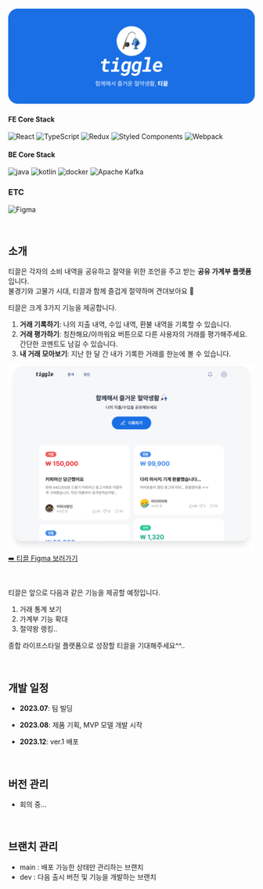 ![tiggle-header](./docs/images/header.png)

#### FE Core Stack
![React](https://img.shields.io/badge/react-%2320232a.svg?style=for-the-badge&logo=react&logoColor=%2361DAFB)
![TypeScript](https://img.shields.io/badge/typescript-%23007ACC.svg?style=for-the-badge&logo=typescript&logoColor=white)
![Redux](https://img.shields.io/badge/redux-%23593d88.svg?style=for-the-badge&logo=redux&logoColor=white)
![Styled Components](https://img.shields.io/badge/styled--components-DB7093?style=for-the-badge&logo=styled-components&logoColor=white)
![Webpack](https://img.shields.io/badge/webpack-%238DD6F9.svg?style=for-the-badge&logo=webpack&logoColor=black)

#### BE Core Stack
![java](https://img.shields.io/badge/Java-ED8B00?style=for-the-badge&logo=openjdk&logoColor=white)
![kotlin](https://img.shields.io/badge/Kotlin-0095D5?&style=for-the-badge&logo=kotlin&logoColor=white)
![docker](https://img.shields.io/badge/docker-%230db7ed.svg?style=for-the-badge&logo=docker&logoColor=white)
![Apache Kafka](https://img.shields.io/badge/Apache%20Kafka-000?style=for-the-badge&logo=apachekafka)

### ETC
![Figma](https://img.shields.io/badge/figma-%23F24E1E.svg?style=for-the-badge&logo=figma&logoColor=white)

<br/>

## 소개
티끌은 각자의 소비 내역을 공유하고 절약을 위한 조언을 주고 받는 **공유 가계부 플랫폼**입니다.
<br/>
불경기와 고물가 시대, 티끌과 함께 즐겁게 절약하며 견뎌보아요 🙂

티끌은 크게 3가지 기능을 제공합니다.
1. **거래 기록하기**: 나의 지출 내역, 수입 내역, 환불 내역을 기록할 수 있습니다.
2. **거래 평가하기**: 칭찬해요/아까워요 버튼으로 다른 사용자의 거래를 평가해주세요. 간단한 코멘트도 남길 수 있습니다.
3. **내 거래 모아보기**: 지난 한 달 간 내가 기록한 거래를 한눈에 볼 수 있습니다. 

![preview](./docs/images/preview.png)
[➡️ 티끌 Figma 보러가기](https://www.figma.com/file/ak0eHSwx6SW3cYfR9MdPmG/High-Fidelity?type=design&node-id=197-138&mode=design)

<br/>

티끌은 앞으로 다음과 같은 기능을 제공할 예정입니다.
1. 거래 통계 보기
2. 가계부 기능 확대
3. 절약왕 랭킹..

종합 라이프스타일 플랫폼으로 성장할 티끌을 기대해주세요^^..

<br/>

## 개발 일정
- **2023.07**: 팀 빌딩

- **2023.08**: 제품 기획, MVP 모델 개발 시작

- **2023.12**: ver.1 배포

<br/>

## 버전 관리
- 회의 중...

<br/>

## 브랜치 관리
- main : 배포 가능한 상태만 관리하는 브랜치
- dev : 다음 출시 버전 및 기능을 개발하는 브랜치
